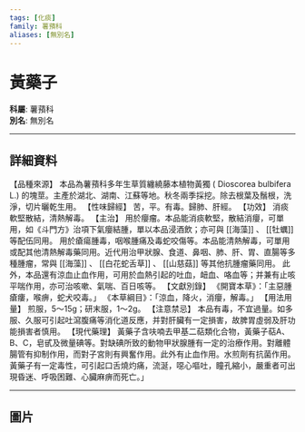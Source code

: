 ```yaml
---
tags: [化痰]
family: 薯蕷科
aliases: [無別名]
---
```


# 黃藥子

**科屬**: 薯蕷科  
**別名**: 無別名  

---

## 詳細資料
【品種來源】
本品為薯蕷科多年生草質纏繞藤本植物黃獨 (
Dioscorea bulbifera
L.) 的塊莖。主產於湖北、湖南、江蘇等地。秋冬兩季採挖。除去根葉及鬚根，洗淨，切片曬乾生用。
【性味歸經】
苦，平。有毒。歸肺、肝經。
【功效】
消痰軟堅散結，清熱解毒。
【主治】
用於癭瘤。本品能消痰軟堅，散結消癭，可單用，如《斗門方》治項下氣癭結腫，單以本品浸酒飲；亦可與 [[海藻]] 、 [[牡蠣]] 等配伍同用。
用於瘡瘍腫毒，咽喉腫痛及毒蛇咬傷等。本品能清熱解毒，可單用或配其他清熱解毒藥同用。近代用治甲狀腺、食道、鼻咽、肺、肝、胃、直腸等多種腫瘤，常與 [[海藻]] 、 [[白花蛇舌草]] 、 [[山慈菇]] 等其他抗腫瘤藥同用。
此外，本品還有涼血止血作用，可用於血熱引起的吐血，衄血、咯血等；并兼有止咳平喘作用，亦可治咳嗽、氣喘、百日咳等。
【文獻別錄】
《開寶本草》：「主惡腫瘡瘻，喉痹，蛇犬咬毒。」
《本草綱目》：「涼血，降火，消癭，解毒。」
【用法用量】
煎服，5～15g；研末服，1～2g。
【注意禁忌】
本品有毒，不宜過量。如多服、久服可引起吐瀉腹痛等消化道反應，并對肝臟有一定損害，故脾胃虛弱及肝功能損害者慎用。
【現代藥理】
黃藥子含呋喃去甲基二萜類化合物，黃藥子萜A、B、C，皂甙及微量碘等。對缺碘所致的動物甲狀腺腫有一定的治療作用。對離體腸管有抑制作用，而對子宮則有興奮作用。此外有止血作用。水煎劑有抗菌作用。黃藥子有一定毒性，可引起口舌燒灼痛，流涎，噁心嘔吐，瞳孔縮小，嚴重者可出現昏迷、呼吸困難、心臟麻痹而死亡。」

---

## 圖片
